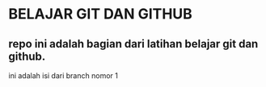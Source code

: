 # BELAJAR GIT DAN GITHUB

## repo ini adalah bagian dari latihan belajar git dan github.

ini adalah isi dari branch nomor 1
